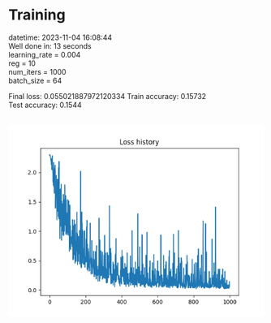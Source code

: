 # Training
datetime: 2023-11-04 16:08:44  
Well done in: 13 seconds  
learning_rate = 0.004  
reg = 10  
num_iters = 1000  
batch_size = 64  

Final loss: 0.055021887972120334 
Train accuracy: 0.15732   
Test accuracy: 0.1544    

<br>
<img src="loss.png">
